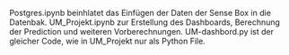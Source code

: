 Postgres.ipynb beinhlatet das Einfügen der Daten der Sense Box in die Datenbak.
UM_Projekt.ipynb zur Erstellung des Dashboards, Berechnung der Prediction und weiteren Vorberechnungen.
UM-dashbord.py ist der gleicher Code, wie in UM_Projekt nur als Python File.
